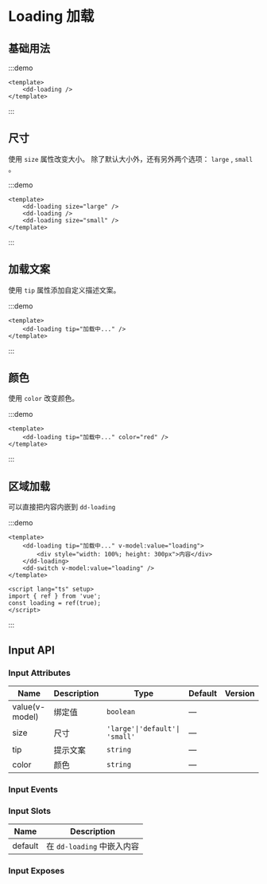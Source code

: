 # Loading 加载

## 基础用法

:::demo

```vue
<template>
	<dd-loading />
</template>
```

:::

## 尺寸

使用 `size` 属性改变大小。 除了默认大小外，还有另外两个选项： `large` , `small` 。

:::demo

```vue
<template>
	<dd-loading size="large" />
	<dd-loading />
	<dd-loading size="small" />
</template>
```

:::

## 加载文案

使用 `tip` 属性添加自定义描述文案。

:::demo

```vue
<template>
	<dd-loading tip="加载中..." />
</template>
```

:::

## 颜色

使用 `color` 改变颜色。

:::demo

```vue
<template>
	<dd-loading tip="加载中..." color="red" />
</template>
```

:::

## 区域加载

可以直接把内容内嵌到 `dd-loading`

:::demo

```vue
<template>
	<dd-loading tip="加载中..." v-model:value="loading">
		<div style="width: 100%; height: 300px">内容</div>
	</dd-loading>
	<dd-switch v-model:value="loading" />
</template>

<script lang="ts" setup>
import { ref } from 'vue';
const loading = ref(true);
</script>
```

:::

## Input API

### Input Attributes

| Name           | Description | Type                           | Default | Version |
| -------------- | ----------- | ------------------------------ | ------- | ------- |
| value(v-model) | 绑定值      | `boolean`                      | —       |
| size           | 尺寸        | `'large'\|'default'\| 'small'` | —       |
| tip            | 提示文案    | `string`                       | —       |
| color          | 颜色        | `string`                       | —       |

### Input Events

### Input Slots

| Name    | Description                |
| ------- | -------------------------- |
| default | 在 `dd-loading` 中嵌入内容 |

### Input Exposes
